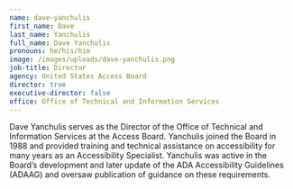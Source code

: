 ```yaml
---
name: dave-yanchulis
first_name: Dave
last_name: Yanchulis
full_name: Dave Yanchulis
pronouns: he/his/him
image: /images/uploads/dave-yanchulis.png
job-title: Director
agency: United States Access Board
director: true
executive-director: false
office: Office of Technical and Information Services
---
```

Dave Yanchulis serves as the Director of the Office of Technical and Information Services at the Access Board. Yanchulis joined the Board in 1988 and provided training and technical assistance on accessibility for many years as an Accessibility Specialist. Yanchulis was active in the Board’s development and later update of the ADA Accessibility Guidelines (ADAAG) and oversaw publication of guidance on these requirements.
